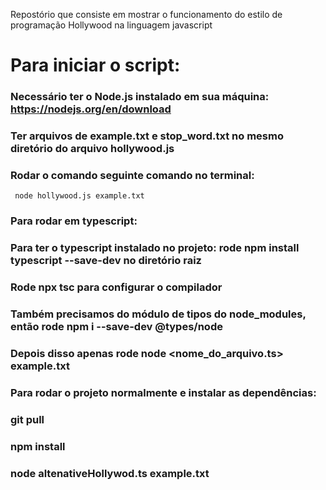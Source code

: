 Repostório que consiste em mostrar o funcionamento do estilo de programação Hollywood na linguagem javascript
# Para iniciar o script:
  ### Necessário ter o Node.js instalado em sua máquina: https://nodejs.org/en/download
  ### Ter arquivos de example.txt e stop_word.txt no mesmo diretório do arquivo hollywood.js
  ### Rodar o comando seguinte comando no terminal:
     node hollywood.js example.txt

  ### Para rodar em typescript:
  ### Para ter o typescript instalado no projeto: rode npm install typescript --save-dev no diretório raiz
  ### Rode npx tsc para configurar o compilador
  ### Também precisamos do módulo de tipos do node_modules, então rode npm i --save-dev @types/node
  ### Depois disso apenas rode node <nome_do_arquivo.ts> example.txt


  ### Para rodar o projeto normalmente e instalar as dependências:
  ### git pull
  ### npm install
  ### node altenativeHollywod.ts example.txt

